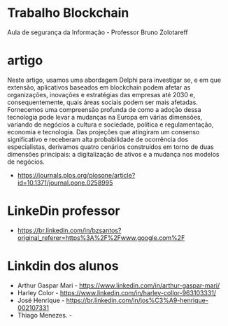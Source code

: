 # Trabalho Blockchain
Aula de segurança da Informação - Professor Bruno Zolotareff
# artigo
Neste artigo, usamos uma abordagem Delphi para investigar se, e em que extensão, aplicativos baseados em blockchain podem afetar as organizações, inovações e estratégias das empresas até 2030 e, consequentemente, quais áreas sociais podem ser mais afetadas. Fornecemos uma compreensão profunda de como a adoção dessa tecnologia pode levar a mudanças na Europa em várias dimensões, variando de negócios a cultura e sociedade, política e regulamentação, economia e tecnologia. Das projeções que atingiram um consenso significativo e receberam alta probabilidade de ocorrência dos especialistas, derivamos quatro cenários construídos em torno de duas dimensões principais: a digitalização de ativos e a mudança nos modelos de negócios.
- https://journals.plos.org/plosone/article?id=10.1371/journal.pone.0258995
# LinkeDin professor 
- https://br.linkedin.com/in/bzsantos?original_referer=https%3A%2F%2Fwww.google.com%2F
# Linkdin dos alunos
- Arthur Gaspar Mari - https://www.linkedin.com/in/arthur-gaspar-mari/
- Harley Color - https://www.linkedin.com/in/harley-collor-963103331/
- José Henrique - https://br.linkedin.com/in/jos%C3%A9-henrique-002107331
- Thiago Menezes. - 
